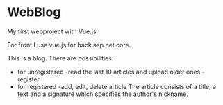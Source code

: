 # WebBlog
My first webproject with Vue.js

For front I use vue.js for back asp.net core.

This is a blog.
There are possibilities:
+ for unregistered
-read the last 10 articles and upload older ones
-register
+ for registered
-add, edit, delete article
The article consists of a title, a text and a signature which specifies the author's nickname.
